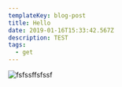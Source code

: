 ```yaml
---
templateKey: blog-post
title: Hello
date: 2019-01-16T15:33:42.567Z
description: TEST
tags:
  - get
---
```

![](/img/1_mxnh_xepsxwmzmpfdoqczg.gif "fsfssffsfssf")
